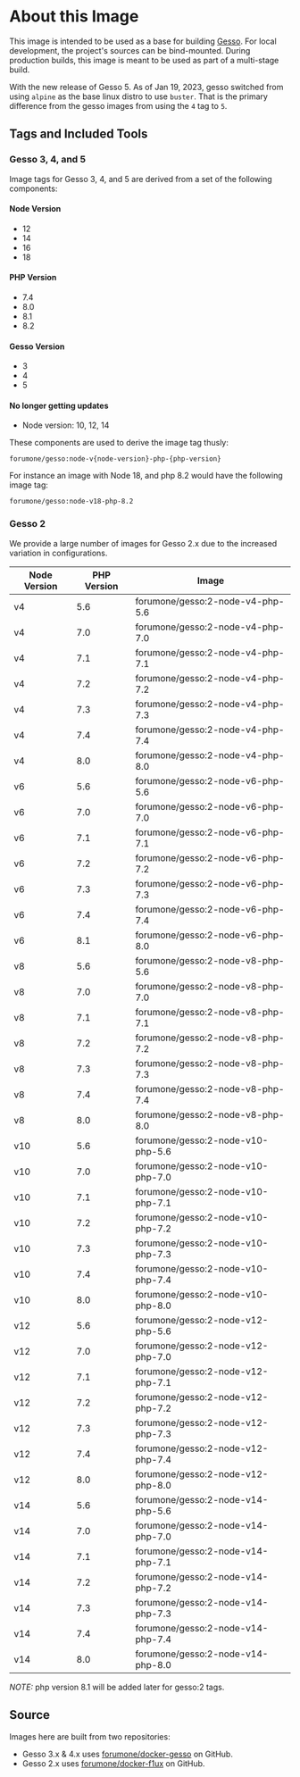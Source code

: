 # About this Image

This image is intended to be used as a base for building [Gesso](https://github.com/forumone/gesso/). For local development, the project's sources can be bind-mounted. During production builds, this image is meant to be used as part of a multi-stage build.

With the new release of Gesso 5. As of Jan 19, 2023, gesso switched from using `alpine` as the base linux distro to use `buster`. That is the primary difference from the gesso images from using the `4` tag to `5`.

## Tags and Included Tools

### Gesso 3, 4, and 5

Image tags for Gesso 3, 4, and 5 are derived from a set of the following components:

#### Node Version

* 12
* 14
* 16
* 18

#### PHP Version

* 7.4
* 8.0
* 8.1
* 8.2

#### Gesso Version

* 3
* 4
* 5

#### No longer getting updates

* Node version: 10, 12, 14

These components are used to derive the image tag thusly:

`forumone/gesso:node-v{node-version}-php-{php-version}`

For instance an image with  Node 18, and php 8.2 would have the following image tag:

`forumone/gesso:node-v18-php-8.2`

### Gesso 2

We provide a large number of images for Gesso 2.x due to the increased variation in configurations.

| Node Version | PHP Version | Image                             |
|--------------|-------------|-----------------------------------|
| v4           | 5.6         | forumone/gesso:2-node-v4-php-5.6  |
| v4           | 7.0         | forumone/gesso:2-node-v4-php-7.0  |
| v4           | 7.1         | forumone/gesso:2-node-v4-php-7.1  |
| v4           | 7.2         | forumone/gesso:2-node-v4-php-7.2  |
| v4           | 7.3         | forumone/gesso:2-node-v4-php-7.3  |
| v4           | 7.4         | forumone/gesso:2-node-v4-php-7.4  |
| v4           | 8.0         | forumone/gesso:2-node-v4-php-8.0  |
| v6           | 5.6         | forumone/gesso:2-node-v6-php-5.6  |
| v6           | 7.0         | forumone/gesso:2-node-v6-php-7.0  |
| v6           | 7.1         | forumone/gesso:2-node-v6-php-7.1  |
| v6           | 7.2         | forumone/gesso:2-node-v6-php-7.2  |
| v6           | 7.3         | forumone/gesso:2-node-v6-php-7.3  |
| v6           | 7.4         | forumone/gesso:2-node-v6-php-7.4  |
| v6           | 8.1         | forumone/gesso:2-node-v6-php-8.0  |
| v8           | 5.6         | forumone/gesso:2-node-v8-php-5.6  |
| v8           | 7.0         | forumone/gesso:2-node-v8-php-7.0  |
| v8           | 7.1         | forumone/gesso:2-node-v8-php-7.1  |
| v8           | 7.2         | forumone/gesso:2-node-v8-php-7.2  |
| v8           | 7.3         | forumone/gesso:2-node-v8-php-7.3  |
| v8           | 7.4         | forumone/gesso:2-node-v8-php-7.4  |
| v8           | 8.0         | forumone/gesso:2-node-v8-php-8.0  |
| v10          | 5.6         | forumone/gesso:2-node-v10-php-5.6 |
| v10          | 7.0         | forumone/gesso:2-node-v10-php-7.0 |
| v10          | 7.1         | forumone/gesso:2-node-v10-php-7.1 |
| v10          | 7.2         | forumone/gesso:2-node-v10-php-7.2 |
| v10          | 7.3         | forumone/gesso:2-node-v10-php-7.3 |
| v10          | 7.4         | forumone/gesso:2-node-v10-php-7.4 |
| v10          | 8.0         | forumone/gesso:2-node-v10-php-8.0 |
| v12          | 5.6         | forumone/gesso:2-node-v12-php-5.6 |
| v12          | 7.0         | forumone/gesso:2-node-v12-php-7.0 |
| v12          | 7.1         | forumone/gesso:2-node-v12-php-7.1 |
| v12          | 7.2         | forumone/gesso:2-node-v12-php-7.2 |
| v12          | 7.3         | forumone/gesso:2-node-v12-php-7.3 |
| v12          | 7.4         | forumone/gesso:2-node-v12-php-7.4 |
| v12          | 8.0         | forumone/gesso:2-node-v12-php-8.0 |
| v14          | 5.6         | forumone/gesso:2-node-v14-php-5.6 |
| v14          | 7.0         | forumone/gesso:2-node-v14-php-7.0 |
| v14          | 7.1         | forumone/gesso:2-node-v14-php-7.1 |
| v14          | 7.2         | forumone/gesso:2-node-v14-php-7.2 |
| v14          | 7.3         | forumone/gesso:2-node-v14-php-7.3 |
| v14          | 7.4         | forumone/gesso:2-node-v14-php-7.4 |
| v14          | 8.0         | forumone/gesso:2-node-v14-php-8.0 |

*NOTE:*  php version 8.1 will be added later for gesso:2 tags.

## Source

Images here are built from two repositories:

* Gesso 3.x & 4.x uses [forumone/docker-gesso](https://github.com/forumone/docker-gesso) on GitHub.
* Gesso 2.x uses [forumone/docker-f1ux](https://github.com/forumone/docker-f1ux) on GitHub.
